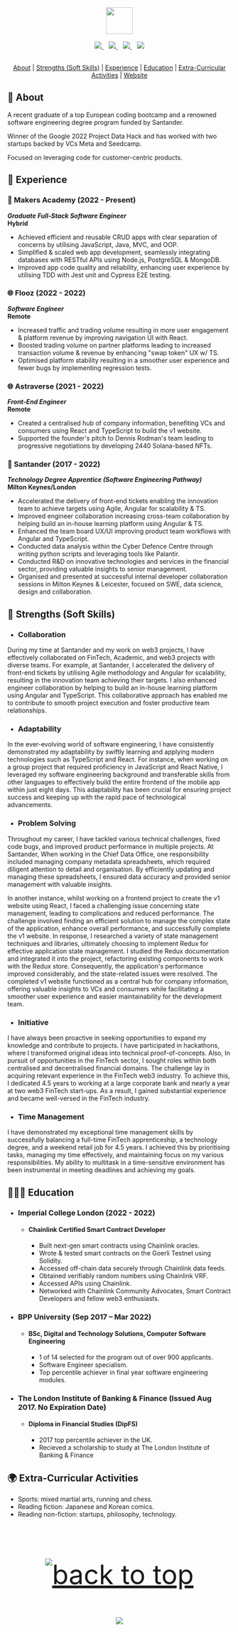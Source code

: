 <div align="center">
  <img  align="center" src="https://media.giphy.com/media/aExP3YOqb6ImBe5HG2/giphy.gif" width="60">
</div>

<br />

<div align="center">
    <a href="https://github.com/davidmeadejr">
        <code><img src="https://img.shields.io/badge/-Profile-000000?style=flat&logo=github&logoColor=ffffff" /></code>
    </a>
    &nbsp;&nbsp;
    <a href="mailto:davidmeadejnrgmail.com">
        <code><img src="https://img.shields.io/badge/-Email-000000?style=flat&logo=gmail&logoColor=DB4437" /></code>
    </a>
    &nbsp;&nbsp;
    <a href="https://github.com/davidmeadejr/external-curriculum-vitae/blob/master/external-curriculum-vitae-updated.pdf">
        <code><img src="https://img.shields.io/badge/-PDF%20Curriculum%20Vitae-000000?style=flat&logo=github&logoColor=ffffff" /></code>
    </a>
    &nbsp;&nbsp;
    <a href="https://www.linkedin.com/in/davidmeadejr/">
        <code><img src="https://img.shields.io/badge/-LinkedIn-000000?style=flat&logo=linkedin&logoColor=0072b1" /></code>
    </a>
</div>

<br />

<div align="center">

[About](#-about) | [Strengths (Soft Skills)](#-value) | [Experience](#-experience) | [Education](#-education) | [Extra-Curricular Activities](#-extra-curricular-activities) | [Website](https://www.davidmeadejr.com/)

</div>


 ## 🔎 About

A recent graduate of a top European coding bootcamp and a renowned software engineering degree program funded by Santander. 

Winner of the Google 2022 Project Data Hack and has worked with two startups backed by VCs Meta and Seedcamp. 

Focused on leveraging code for customer-centric products.
 
## 💼 Experience

### 🏫 Makers Academy (2022 - Present)
***Graduate Full-Stack Software Engineer***\
**Hybrid**
* Achieved efficient and reusable CRUD apps with clear separation of concerns by utilising JavaScript, Java, MVC, and OOP.
* Simplified & scaled web app development, seamlessly integrating databases with RESTful APIs using Node.js, PostgreSQL & MongoDB.
* Improved app code quality and reliability, enhancing user experience by utilising TDD with Jest unit and Cypress E2E testing.

### 🌐 Flooz (2022 - 2022)
***Software Engineer***\
**Remote**
* Increased traffic and trading volume resulting in more user engagement & platform revenue by improving navigation UI with React.
* Boosted trading volume on partner platforms leading to increased transaction volume & revenue by enhancing "swap token" UX w/ TS.
* Optimised platform stability resulting in a smoother user experience and fewer bugs by implementing regression tests.

### 🌐 Astraverse (2021 - 2022)
***Front-End Engineer***\
**Remote**
* Created a centralised hub of company information, benefiting VCs and consumers using React and TypeScript to build the v1 website.
* Supported the founder's pitch to Dennis Rodman's team leading to progressive negotiations by developing 2440 Solana-based NFTs.

### 🏦 Santander (2017 - 2022)
***Technology Degree Apprentice (Software Engineering Pathway)***\
**Milton Keynes/London**
* Accelerated the delivery of front-end tickets enabling the innovation team to achieve targets using Agile, Angular for scalability & TS.
* Improved engineer collaboration increasing cross-team collaboration by helping build an in-house learning platform using Angular & TS.
* Enhanced the team board UX/UI improving product team workflows with Angular and TypeScript.
* Conducted data analysis within the Cyber Defence Centre through writing python scripts and leveraging tools like Palantir.
* Conducted R&D on innovative technologies and services in the financial sector, providing valuable insights to senior management.
* Organised and presented at successful internal developer collaboration sessions in Milton Keynes & Leicester, focused on SWE, data science, design and collaboration.

## 🤝 Strengths (Soft Skills)

* ### Collaboration
During my time at Santander and my work on web3 projects, I have effectively collaborated on FinTech, Academic, and web3 projects with diverse teams. For example, at Santander, I accelerated the delivery of front-end tickets by utilising Agile methodology and Angular for scalability, resulting in the innovation team achieving their targets. I also enhanced engineer collaboration by helping to build an in-house learning platform using Angular and TypeScript. This collaborative approach has enabled me to contribute to smooth project execution and foster productive team relationships.


* ### Adaptability
In the ever-evolving world of software engineering, I have consistently demonstrated my adaptability by swiftly learning and applying modern technologies such as TypeScript and React. For instance, when working on a group project that required proficiency in JavaScript and React Native, I leveraged my software engineering background and transferable skills from other languages to effectively build the entire frontend of the mobile app within just eight days. This adaptability has been crucial for ensuring project success and keeping up with the rapid pace of technological advancements.

* ### Problem Solving
Throughout my career, I have tackled various technical challenges, fixed code bugs, and improved product performance in multiple projects. At Santander, When working in the Chief Data Office, one responsibility included managing company metadata spreadsheets, which required diligent attention to detail and organisation. By efficiently updating and managing these spreadsheets, I ensured data accuracy and provided senior management with valuable insights. 

In another instance, whilst working on a frontend project to create the v1 website using React, I faced a challenging issue concerning state management, leading to complications and reduced performance. The challenge involved finding an efficient solution to manage the complex state of the application, enhance overall performance, and successfully complete the v1 website. In response, I researched a variety of state management techniques and libraries, ultimately choosing to implement Redux for effective application state management. I studied the Redux documentation and integrated it into the project, refactoring existing components to work with the Redux store. Consequently, the application's performance improved considerably, and the state-related issues were resolved. The completed v1 website functioned as a central hub for company information, offering valuable insights to VCs and consumers while facilitating a smoother user experience and easier maintainability for the development team.

* ### Initiative
I have always been proactive in seeking opportunities to expand my knowledge and contribute to projects. I have participated in hackathons, where I transformed original ideas into technical proof-of-concepts. Also, In pursuit of opportunities in the FinTech sector, I sought roles within both centralised and decentralised financial domains. The challenge lay in acquiring relevant experience in the FinTech web3 industry. To achieve this, I dedicated 4.5 years to working at a large corporate bank and nearly a year at two web3 FinTech start-ups. As a result, I gained substantial experience and became well-versed in the FinTech industry.

* ### Time Management
I have demonstrated my exceptional time management skills by successfully balancing a full-time FinTech apprenticeship, a technology degree, and a weekend retail job for 4.5 years. I achieved this by prioritising tasks, managing my time effectively, and maintaining focus on my various responsibilities. My ability to multitask in a time-sensitive environment has been instrumental in meeting deadlines and achieving my goals.

## 👨🏾‍🎓 Education

* ### Imperial College London (2022 - 2022)
    * #### Chainlink Certified Smart Contract Developer
      * Built next-gen smart contracts using Chainlink oracles.
      * Wrote & tested smart contracts on the Goerli Testnet using Solidity.
      * Accessed off-chain data securely through Chainlink data feeds.
      * Obtained verifiably random numbers using Chainlink VRF.
      * Accessed APIs using Chainlink.
      * Networked with Chainlink Community Advocates, Smart Contract Developers and fellow web3 enthusiasts.

* ### BPP University (Sep 2017 – Mar 2022)
    * #### BSc, Digital and Technology Solutions, Computer Software Engineering
      * 1 of 14 selected for the program out of over 900 applicants.
      * Software Engineer specialism.
      * Top percentile achiever in final year software engineering modules.

* ### The London Institute of Banking & Finance (Issued Aug 2017. No Expiration Date)
    * #### Diploma in Financial Studies (DipFS)
      * 2017 top percentile achiever in the UK.
      * Recieved a scholarship to study at The London Institute of Banking & Finance
  
 ## 🌍 Extra-Curricular Activities
* Sports: mixed martial arts, running and chess.
* Reading fiction: Japanese and Korean comics.
* Reading non-fiction: startups, philosophy, technology.

&nbsp;

 <p align="center" style="font-size: 60px"><a href="#top"><img src="https://img.shields.io/static/v1?label&message=Back+to+Top&color=343c44&style=flat&logo" alt="back to top" /></a></p>


<p align="center">
  <img src="https://capsule-render.vercel.app/api?type=waving&color=gradient&height=110&section=footer&animation=twinkling"/>
</p>


